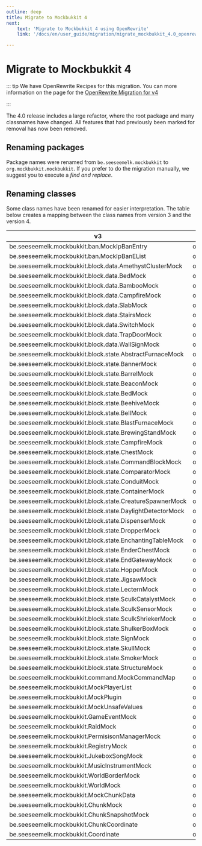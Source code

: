 ```yaml
---
outline: deep
title: Migrate to Mockbukkit 4
next:
    text: 'Migrate to Mockbukkit 4 using OpenRewrite'
    link: '/docs/en/user_guide/migration/migrate_mockbukkit_4.0_openrewrite.html'

---
```


# Migrate to Mockbukkit 4

::: tip
We have OpenRewrite Recipes for this migration. You can more information
on the page for the [OpenRewrite Migration for v4](migrate_mockbukkit_4.0_openrewrite.md)

:::

The 4.0 release includes a large refactor, where the root package and many classnames have changed.
All features that had previously been marked for removal has now been removed.

## Renaming packages

Package names were renamed from `be.seeseemelk.mockbukkit` to `org.mockbukkit.mockbukkit`.
If you prefer to do the migration manually, we suggest you to execute a _find and replace_.

## Renaming classes

Some class names have been renamed for easier interpretation.
The table below creates a mapping between the class names from version 3 and the version 4.

| v3                                                        | v4                                                              |
|-----------------------------------------------------------|-----------------------------------------------------------------|
| be.seeseemelk.mockbukkit.ban.MockIpBanEntry               | org.mockbukkit.mockbukkit.ban.IpbanEntryMock                    |
| be.seeseemelk.mockbukkit.ban.MockIpBanEList               | org.mockbukkit.mockbukkit.ban.IpbanListMock                     |
| be.seeseemelk.mockbukkit.block.data.AmethystClusterMock   | org.mockbukkit.mockbukkit.block.data.AmethystClusterDataMock    |
| be.seeseemelk.mockbukkit.block.data.BedMock               | org.mockbukkit.mockbukkit.block.data.BedDataMock                |
| be.seeseemelk.mockbukkit.block.data.BambooMock            | org.mockbukkit.mockbukkit.block.data.BambooDataMock             |
| be.seeseemelk.mockbukkit.block.data.CampfireMock          | org.mockbukkit.mockbukkit.block.data.CampfireDataMock           |
| be.seeseemelk.mockbukkit.block.data.SlabMock              | org.mockbukkit.mockbukkit.block.data.SlabDataMock               |
| be.seeseemelk.mockbukkit.block.data.StairsMock            | org.mockbukkit.mockbukkit.block.data.StairsDataMock             |
| be.seeseemelk.mockbukkit.block.data.SwitchMock            | org.mockbukkit.mockbukkit.block.data.SwitchDataMock             |
| be.seeseemelk.mockbukkit.block.data.TrapDoorMock          | org.mockbukkit.mockbukkit.block.data.TrapDoorDataMock           |
| be.seeseemelk.mockbukkit.block.data.WallSignMock          | org.mockbukkit.mockbukkit.block.data.WallSignDataMock           |
| be.seeseemelk.mockbukkit.block.state.AbstractFurnaceMock  | org.mockbukkit.mockbukkit.block.state.AbstractFurnaceStateMock  |
| be.seeseemelk.mockbukkit.block.state.BannerMock           | org.mockbukkit.mockbukkit.block.state.BannerStateMock           |
| be.seeseemelk.mockbukkit.block.state.BarrelMock           | org.mockbukkit.mockbukkit.block.state.BarrelStateMock           |
| be.seeseemelk.mockbukkit.block.state.BeaconMock           | org.mockbukkit.mockbukkit.block.state.BeaconStateMock           |
| be.seeseemelk.mockbukkit.block.state.BedMock              | org.mockbukkit.mockbukkit.block.state.BedStateMock              |
| be.seeseemelk.mockbukkit.block.state.BeehiveMock          | org.mockbukkit.mockbukkit.block.state.BeehiveStateMock          |
| be.seeseemelk.mockbukkit.block.state.BellMock             | org.mockbukkit.mockbukkit.block.state.BellStateMock             |
| be.seeseemelk.mockbukkit.block.state.BlastFurnaceMock     | org.mockbukkit.mockbukkit.block.state.BlastFurnaceStateMock     |
| be.seeseemelk.mockbukkit.block.state.BrewingStandMock     | org.mockbukkit.mockbukkit.block.state.BrewingStandStateMock     |
| be.seeseemelk.mockbukkit.block.state.CampfireMock         | org.mockbukkit.mockbukkit.block.state.CampfireStateMock         |
| be.seeseemelk.mockbukkit.block.state.ChestMock            | org.mockbukkit.mockbukkit.block.state.ChestStateMock            |
| be.seeseemelk.mockbukkit.block.state.CommandBlockMock     | org.mockbukkit.mockbukkit.block.state.CommandBlockStateMock     |
| be.seeseemelk.mockbukkit.block.state.ComparatorMock       | org.mockbukkit.mockbukkit.block.state.CompatatorStateMock       |
| be.seeseemelk.mockbukkit.block.state.ConduitMock          | org.mockbukkit.mockbukkit.block.state.ConduitStateMock          |
| be.seeseemelk.mockbukkit.block.state.ContainerMock        | org.mockbukkit.mockbukkit.block.state.ContainerStateMock        |
| be.seeseemelk.mockbukkit.block.state.CreatureSpawnerMock  | org.mockbukkit.mockbukkit.block.state.CreatureSpawnerStateMock  |
| be.seeseemelk.mockbukkit.block.state.DaylightDetectorMock | org.mockbukkit.mockbukkit.block.state.DaylightDetectorStateMock |
| be.seeseemelk.mockbukkit.block.state.DispenserMock        | org.mockbukkit.mockbukkit.block.state.DispenserStateMock        |
| be.seeseemelk.mockbukkit.block.state.DropperMock          | org.mockbukkit.mockbukkit.block.state.DropperStateMock          |
| be.seeseemelk.mockbukkit.block.state.EnchantingTableMock  | org.mockbukkit.mockbukkit.block.state.EnchantingTableStateMock  |
| be.seeseemelk.mockbukkit.block.state.EnderChestMock       | org.mockbukkit.mockbukkit.block.state.EnderChestStateMock       |
| be.seeseemelk.mockbukkit.block.state.EndGatewayMock       | org.mockbukkit.mockbukkit.block.state.EndGatewayStateMock       |
| be.seeseemelk.mockbukkit.block.state.HopperMock           | org.mockbukkit.mockbukkit.block.state.HopperStateMock           |
| be.seeseemelk.mockbukkit.block.state.JigsawMock           | org.mockbukkit.mockbukkit.block.state.JigsawStateMock           |
| be.seeseemelk.mockbukkit.block.state.LecternMock          | org.mockbukkit.mockbukkit.block.state.LecternStateMock          |
| be.seeseemelk.mockbukkit.block.state.SculkCatalystMock    | org.mockbukkit.mockbukkit.block.state.SculkCatalystStateMock    |
| be.seeseemelk.mockbukkit.block.state.SculkSensorMock      | org.mockbukkit.mockbukkit.block.state.SculkSensorStateMock      |
| be.seeseemelk.mockbukkit.block.state.SculkShriekerMock    | org.mockbukkit.mockbukkit.block.state.SculkShriekerStateMock    |
| be.seeseemelk.mockbukkit.block.state.ShulkerBoxMock       | org.mockbukkit.mockbukkit.block.state.ShulkerBoxStateMock       |
| be.seeseemelk.mockbukkit.block.state.SignMock             | org.mockbukkit.mockbukkit.block.state.SignStateMock             |
| be.seeseemelk.mockbukkit.block.state.SkullMock            | org.mockbukkit.mockbukkit.block.state.SkullStateMock            |
| be.seeseemelk.mockbukkit.block.state.SmokerMock           | org.mockbukkit.mockbukkit.block.state.SmokerStateMock           |
| be.seeseemelk.mockbukkit.block.state.StructureMock        | org.mockbukkit.mockbukkit.block.state.StructuteStateMock        |
| be.seeseemelk.mockbukkit.command.MockCommandMap           | org.mockbukkit.mockbukkit.command.commandMapMock                |
| be.seeseemelk.mockbukkit.MockPlayerList                   | org.mockbukkit.mockbukkit.PlayerListMock                        |
| be.seeseemelk.mockbukkit.MockPlugin                       | org.mockbukkit.mockbukkit.plugin.PluginMock                     |
| be.seeseemelk.mockbukkit.MockUnsafeValues                 | org.mockbukkit.mockbukkit.util.UnsafeValuesMock                 |
| be.seeseemelk.mockbukkit.GameEventMock                    | org.mockbukkit.mockbukkit.event.GameEventMock                   |
| be.seeseemelk.mockbukkit.RaidMock                         | org.mockbukkit.mockbukkit.event.RaidMock                        |
| be.seeseemelk.mockbukkit.PermisisonManagerMock            | org.mockbukkit.mockbukkit.plugin.PermissionManagerMock          |
| be.seeseemelk.mockbukkit.RegistryMock                     | org.mockbukkit.mockbukkit.registry.RegistryMock                 |
| be.seeseemelk.mockbukkit.JukeboxSongMock                  | org.mockbukkit.mockbukkit.sound.JukeboxSongMock                 |
| be.seeseemelk.mockbukkit.MusicInstrumentMock              | org.mockbukkit.mockbukkit.sound.MusicInstrumentMock             |
| be.seeseemelk.mockbukkit.WorldBorderMock                  | org.mockbukkit.mockbukkit.world.WorldBorderMock                 |
| be.seeseemelk.mockbukkit.WorldMock                        | org.mockbukkit.mockbukkit.world.WorldMock                       |
| be.seeseemelk.mockbukkit.MockChunkData                    | org.mockbukkit.mockbukkit.world.ChunkDataMock                   |
| be.seeseemelk.mockbukkit.ChunkMock                        | org.mockbukkit.mockbukkit.world.ChunkMock                       |
| be.seeseemelk.mockbukkit.ChunkSnapshotMock                | org.mockbukkit.mockbukkit.world.ChunkSnapshotMock               |
| be.seeseemelk.mockbukkit.ChunkCoordinate                  | org.mockbukkit.mockbukkit.world.ChunkCoordinate                 |
| be.seeseemelk.mockbukkit.Coordinate                       | org.mockbukkit.mockbukkit.world.Coordinate                      |
